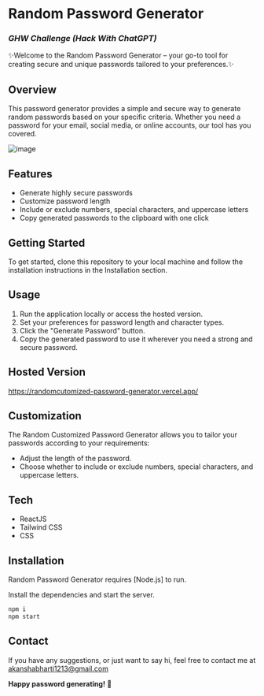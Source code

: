# Random Password Generator
### _GHW Challenge (Hack With ChatGPT)_

✨Welcome to the Random Password Generator – your go-to tool for creating secure and unique passwords tailored to your preferences.✨

## Overview
This password generator provides a simple and secure way to generate random passwords based on your specific criteria. Whether you need a password for your email, social media, or online accounts, our tool has you covered.

![image](https://github.com/akanshaBharti/Random_Password_Generator/assets/112724805/5e9b89d4-d271-4d0b-84d0-e8c71963e453)


## Features
- Generate highly secure passwords
- Customize password length
- Include or exclude numbers, special characters, and uppercase letters
- Copy generated passwords to the clipboard with one click

## Getting Started
To get started, clone this repository to your local machine and follow the installation instructions in the Installation section.

## Usage
1. Run the application locally or access the hosted version.
2. Set your preferences for password length and character types.
3. Click the "Generate Password" button.
4. Copy the generated password to use it wherever you need a strong and secure password.

## Hosted Version
https://randomcutomized-password-generator.vercel.app/

## Customization
The Random Customized Password Generator allows you to tailor your passwords according to your requirements:
- Adjust the length of the password.
- Choose whether to include or exclude numbers, special characters, and uppercase letters.

## Tech
- ReactJS
- Tailwind CSS
- CSS

## Installation

Random Password Generator requires [Node.js] to run.

Install the dependencies and start the server.

```sh
npm i
npm start
```
## Contact
If you have any suggestions, or just want to say hi, feel free to contact me at akanshabharti1213@gmail.com

**Happy password generating!** 🌟
